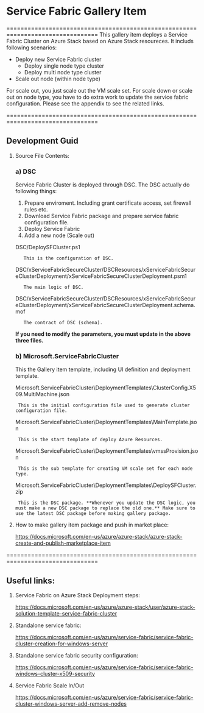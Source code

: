 # Service Fabric Gallery Item 
================================================================================
This gallery item deploys a Service Fabric Cluster on Azure Stack based on Azure Stack resoureces. It includs following scenarios:

* Deploy new Service Fabric cluster
  * Deploy single node type cluster
  * Deploy multi node type cluster
* Scale out node (within node type)

For scale out, you just scale out the VM scale set. For scale down or scale out on node type, you have to do extra work to update the service fabric configuration. Please see the appendix to see the related links.

================================================================================

## Development Guid
1) Source File Contents:
   
   ### a) DSC
      Service Fabric Cluster is deployed through DSC. The DSC actually do following things: 
	  1. Prepare enviroment. Including grant certificate access, set firewall rules etc.
	  2. Download Service Fabric package and prepare service fabric configuration file.
	  3. Deploy Service Fabric
	  4. Add a new node (Scale out)
     
	  DSC/DeploySFCluster.ps1 
	  
	      This is the configuration of DSC.		  
	  
	  DSC/xServiceFabricSecureCluster/DSCResources/xServiceFabricSecureClusterDeployment/xServiceFabricSecureClusterDeployment.psm1
	      
		  The main logic of DSC.
		  
	  DSC/xServiceFabricSecureCluster/DSCResources/xServiceFabricSecureClusterDeployment/xServiceFabricSecureClusterDeployment.schema.mof 	  
		  
		  The contract of DSC (schema).
		  
      **If you need to modify the parameters, you must update in the above three files.** 
		  
   ### b) Microsoft.ServiceFabricCluster
	  This the Gallery item template, including UI definition and deployment template. 
     
	  Microsoft.ServiceFabricCluster\DeploymentTemplates\ClusterConfig.X509.MultiMachine.json
	    
		This is the initial configuration file used to generate cluster configuration file.
		
	  Microsoft.ServiceFabricCluster\DeploymentTemplates\MainTemplate.json
	  
        This is the start template of deploy Azure Resources.
      
	  Microsoft.ServiceFabricCluster\DeploymentTemplates\vmssProvision.json
		
		This is the sub template for creating VM scale set for each node type. 
      
	  Microsoft.ServiceFabricCluster\DeploymentTemplates\DeploySFCluster.zip
	  
        This is the DSC package. **Whenever you update the DSC logic, you must make a new DSC package to replace the old one.** Make sure to use the latest DSC package before making gallery package.
		
2) How to make gallery item package and push in market place: 

      https://docs.microsoft.com/en-us/azure/azure-stack/azure-stack-create-and-publish-marketplace-item

================================================================================

## Useful links:
1) Service Fabric on Azure Stack Deployment steps:

   https://docs.microsoft.com/en-us/azure/azure-stack/user/azure-stack-solution-template-service-fabric-cluster

2) Standalone service fabric: 

   https://docs.microsoft.com/en-us/azure/service-fabric/service-fabric-cluster-creation-for-windows-server
   
3) Standalone service fabric security configuration:

   https://docs.microsoft.com/en-us/azure/service-fabric/service-fabric-windows-cluster-x509-security
   
4) Service Fabric Scale In/Out

   https://docs.microsoft.com/en-us/azure/service-fabric/service-fabric-cluster-windows-server-add-remove-nodes


